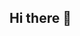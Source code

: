 ## Hi there 👋

<!--
**RodneyKahumuza/RodneyKahumuza** is a ✨ _special_ ✨ repository because its `README.md` (this file) appears on your GitHub profile.

Here are some ideas to get you started:

- 🔭 I’m currently working on my Msc
- 🌱 I’m currently learning Msc
- 👯 I’m looking to collaborate on coding
